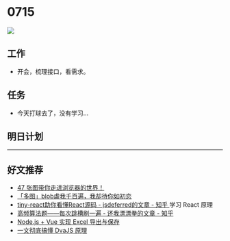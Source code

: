
# 0715

![](http://h2.ioliu.cn/bing/ShadowEverest_ZH-CN9951649290_1920x1080.jpg)

## 工作

- 开会，梳理接口，看需求。

## 任务

- 今天打球去了，没有学习...

## 明日计划

---

## 好文推荐

- [47 张图带你走进浏览器的世界！](https://mp.weixin.qq.com/s/AmZGGUkeThTe4eNLCxJkRg)
- [「多图」blob虐我千百遍，我却待你如初恋](https://mp.weixin.qq.com/s/xMMBwXQTNsb8m_OsVCDwiw)
- [tiny-react助你看懂React源码 - jsdeferred的文章 - 知乎 ](https://zhuanlan.zhihu.com/p/378485243) 学习 React 原理
- [高频算法题——每次跳槽刷一遍 - 还我漂漂拳的文章 - 知乎](https://zhuanlan.zhihu.com/p/386929820)
- [Node.js + Vue 实现 Excel 导出与保存](https://mp.weixin.qq.com/s/VgeT5xSjbVGraSoqwsrzIw)
- [一文彻底搞懂 DvaJS 原理](https://mp.weixin.qq.com/s/NJoRg_hb78ejK8e4UibJOA)

